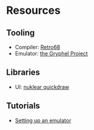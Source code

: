# Resources

## Tooling
- Compiler: [Retro68](https://github.com/autc04/Retro68)
- Emulator: [the Gryphel Project](https://www.gryphel.com/)

## Libraries
- UI: [nuklear quickdraw](https://github.com/CamHenlin/nuklear-quickdraw)

## Tutorials
- [Setting up an emulator](https://www.emaculation.com/doku.php/mini_vmac_setup#getting_things_into_the_emulator)
